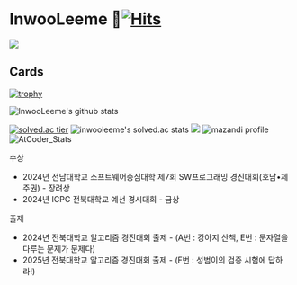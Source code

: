 # InwooLeeme 🔆[![Hits](https://hits.seeyoufarm.com/api/count/incr/badge.svg?url=https%3A%2F%2Fgithub.com%2FInwooLeeme%2Fhit-counter&count_bg=%23000000&title_bg=%2348ECB1&icon=&icon_color=%23DFDFDF&title=hits&edge_flat=false)](https://hits.seeyoufarm.com)

<img src="https://capsule-render.vercel.app/api?type=waving&color=auto&height=300&section=header&text=inwoo%20Lee&fontSize=90" />

## Cards

[![trophy](https://github-profile-trophy.vercel.app/?username=inwooleeme&theme=onedark&margin-w=15)](https://github.com/ryo-ma/github-profile-trophy)

![InwooLeeme's github stats](https://github-readme-stats.vercel.app/api?username=InwooLeeme&show_icons=true)

[![solved.ac tier](http://mazassumnida.wtf/api/generate_badge?boj=inwooleeme)](https://solved.ac/inwooleeme)
![inwooleeme's solved.ac stats](https://github-readme-solvedac.hyp3rflow.vercel.app/api/?handle=inwooleeme)
<a href="https://opgc.me/#/users/InwooLeeme" target="_blank"><img src="https://api.opgc.me/githubs/users/InwooLeeme/tag/?theme=basic" /></a>
![mazandi profile](http://mazandi.herokuapp.com/api?handle=inwooleeme&theme=dark)
![AtCoder_Stats](https://atcoder.junah.dev/v1/generate_badge?name=Space_Penguin)

수상
- 2024년 전남대학교 소프트웨어중심대학 제7회 SW프로그래밍 경진대회(호남•제주권) - 장려상
- 2024년 ICPC 전북대학교 예선 경시대회 - 금상

출제
- 2024년 전북대학교 알고리즘 경진대회 출제 - (A번 : 강아지 산책, E번 : 문자열을 다루는 문제가 문제다)
- 2025년 전북대학교 알고리즘 경진대회 출제 - (F번 : 성범이의 검증 시험에 답하라!)

<!--
**InwooLeeme/InwooLeeme** is a ✨ _special_ ✨ repository because its `README.md` (this file) appears on your GitHub profile.

Here are some ideas to get you started:

- 🔭 I’m currently working on ...
- 🌱 I’m currently learning ...
- 👯 I’m looking to collaborate on ...
- 🤔 I’m looking for help with ...
- 💬 Ask me about ...
- 📫 How to reach me: ...
- 😄 Pronouns: ...
- ⚡ Fun fact: ...
-->
